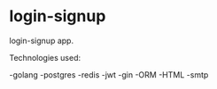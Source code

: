 # login-signup
login-signup app.

Technologies used:

-golang
-postgres
-redis
-jwt
-gin
-ORM
-HTML
-smtp
